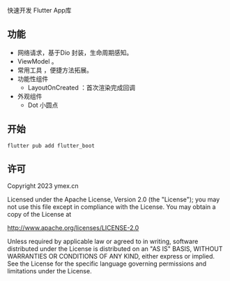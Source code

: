 
快速开发 Flutter App库

## 功能
* 网络请求，基于Dio 封装，生命周期感知。
* ViewModel 。
* 常用工具 ，便捷方法拓展。
* 功能性组件
  * LayoutOnCreated ：首次渲染完成回调
* 外观组件
  * Dot 小圆点

## 开始

```shell
flutter pub add flutter_boot
```




## 许可

Copyright 2023 ymex.cn

Licensed under the Apache License, Version 2.0 (the "License");
you may not use this file except in compliance with the License.
You may obtain a copy of the License at

http://www.apache.org/licenses/LICENSE-2.0

Unless required by applicable law or agreed to in writing, software
distributed under the License is distributed on an "AS IS" BASIS,
WITHOUT WARRANTIES OR CONDITIONS OF ANY KIND, either express or implied.
See the License for the specific language governing permissions and
limitations under the License.
